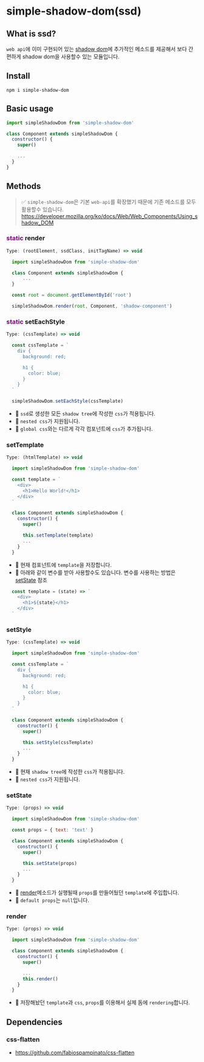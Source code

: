 # simple-shadow-dom(ssd)
## What is ssd?
`web api`에 이미 구현되어 있는 <a href='https://developer.mozilla.org/ko/docs/Web/Web_Components/Using_shadow_DOM'>shadow dom</a>에 추가적인 메소드를 제공해서 보다 간편하게 shadow dom을 사용할수 있는 모듈입니다.

## Install
`npm i simple-shadow-dom`

## Basic usage
~~~javascript
import simpleShadowDom from 'simple-shadow-dom'

class Component extends simpleShadowDom {
  constructor() {
    super()

    ...
  }
}
~~~
## Methods
> <blank></blank>
> ✅ `simple-shadow-dom`은 기본 `web-api`를 확장했기 때문에 기존 메소드를 모두 활용할수 있습니다.
>https://developer.mozilla.org/ko/docs/Web/Web_Components/Using_shadow_DOM
> <blank></blank>
> <blank></blank>

### <b style='color: purple'>static</b> render
~~~javascript
Type: (rootElement, ssdClass, initTagName) => void
~~~
~~~javascript
  import simpleShadowDom from 'simple-shadow-dom'

  class Component extends simpleShadowDom {
      ...
  }

  const root = document.getElementById('root')

  simpleShadowDom.render(root, Component, 'shadow-component')
~~~
### <b style='color: purple'>static</b> setEachStyle
~~~javascript
Type: (cssTemplate) => void
~~~
~~~javascript
  const cssTemplate = `
    div {
      background: red;

      h1 {
        color: blue;
      }
    }
  `

  simpleShadowDom.setEachStyle(cssTemplate)
~~~
- 🔸 `ssd`로 생성한 모든 `shadow tree`에 작성한 `css`가 적용됩니다.
- 🔸 `nested css`가 지원됩니다.
- 🔺 `global css`와는 다르게 각각 컴포넌트에 `css`가 추가됩니다.

### setTemplate
~~~javascript
Type: (htmlTemplate) => void
~~~
~~~javascript
  import simpleShadowDom from 'simple-shadow-dom'

  const template = `
    <div>
      <h1>Hello World!</h1>
    </div>
  `

  class Component extends simpleShadowDom {
    constructor() {
      super()

      this.setTemplate(template)
      ...
    }
  }
~~~
- 🔸 현재 컴포넌트에 `template`을 저장합니다.
- 🔸 아래와 같이 변수를 받아 사용할수도 있습니다. 변수를 사용하는 방법은 [setState](#setstate) 참조

~~~javascript
  const template = (state) => `
    <div>
      <h1>${state}</h1>
    </div>
  `
~~~

### setStyle
~~~javascript
Type: (cssTemplate) => void
~~~
~~~javascript
  import simpleShadowDom from 'simple-shadow-dom'

  const cssTemplate = `
    div {
      background: red;

      h1 {
        color: blue;
      }
    }
  `

  class Component extends simpleShadowDom {
    constructor() {
      super()

      this.setStyle(cssTemplate)
      ...
    }
  }
~~~
- 🔸 현재 `shadow tree`에 작성한 `css`가 적용됩니다.
- 🔸 `nested css`가 지원됩니다.

### setState
~~~javascript
Type: (props) => void
~~~
~~~javascript
  import simpleShadowDom from 'simple-shadow-dom'

  const props = { text: 'text' }

  class Component extends simpleShadowDom {
    constructor() {
      super()

      this.setState(props)
      ...
    }
  }
~~~
- 🔸 [render](#render)메소드가 실행될때 `props`를 만들어뒀던 `template`에 주입합니다.
- 🔸 `default props`는 `null`입니다.

### render
~~~javascript
Type: (props) => void
~~~
~~~javascript
  import simpleShadowDom from 'simple-shadow-dom'

  class Component extends simpleShadowDom {
    constructor() {
      super()

      ...
      this.render()
    }
  }
~~~
- 🔸 저장해놨던 `template`과 `css`, `props`를 이용해서 실제 돔에 `rendering`합니다.

## Dependencies
### css-flatten
- <a>https://github.com/fabiospampinato/css-flatten</a>
